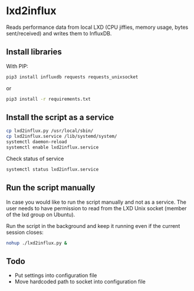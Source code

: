 # lxd2influx

Reads performance data from local LXD (CPU jiffies, memory usage, bytes sent/received) and writes them to InfluxDB.

## Install libraries

With PIP:
```bash
pip3 install influxdb requests requests_unixsocket
```
or
```bash
pip3 install -r requirements.txt
```

## Install the script as a service

```bash
cp lxd2influx.py /usr/local/sbin/
cp lxd2influx.service /lib/systemd/system/
systemctl daemon-reload
systemctl enable lxd2influx.service
```

Check status of service

```bash
systemctl status lxd2influx.service
```

## Run the script manually

In case you would like to run the script manually and not as a service. The user needs to have permission to read from the LXD Unix socket (member of the lxd group on Ubuntu).

Run the script in the background and keep it running even if the current session closes:
```bash
nohup ./lxd2influx.py &
```

## Todo

* Put settings into configuration file
* Move hardcoded path to socket into configuration file
